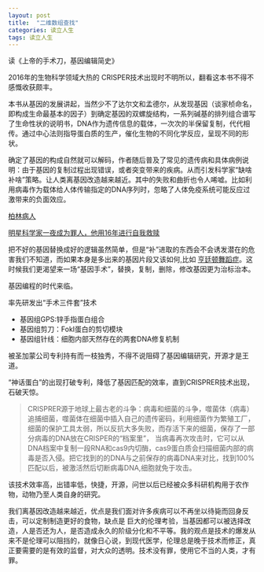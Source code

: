 ```yaml
---
layout: post
title:  "二维数组查找"
categories: 读立人生
tags: 读立人生
---
```


读《上帝的手术刀，基因编辑简史》

2016年的生物科学领域大热的	CRISPER技术出现时不明所以，翻看这本书不得不感慨收获颇丰。

本书从基因的发展讲起，当然少不了达尔文和孟德尔，从发现基因（谈家桢命名，即构成生命最基本的因子）到确定基因的双螺旋结构，一系列碱基的排列组合谱写了生命性状的说明书，DNA作为遗传信息的载体，一次次的半保留复制，代代相传。通过中心法则指导蛋白质的生产，催化生物的不同化学反应，呈现不同的形状。

确定了基因的构成自然就可以解码，作者随后普及了常见的遗传病和具体病例说明：由于基因的复制过程出现错误，或者突变带来的疾病。从而引发科学家“缺啥补啥”策略。让人类离基因改造越来越近。其中的失败和曲折也令人唏嘘。比如利用病毒作为载体给人体传输指定的DNA序列时，忽略了人体免疫系统可能反应过激带来的负面效应。

[柏林病人](https://baike.baidu.com/item/%E6%9F%8F%E6%9E%97%E7%97%85%E4%BA%BA/6088167?fr=aladdin)

[明星科学家一夜成为罪人，他用16年进行自我救赎](https://www.guokr.com/article/441657/?from=timeline)



把不好的基因替换成好的逻辑虽然简单，但是“补”进取的东西会不会诱发潜在的危害我们不知道，而如果本身是多出来的基因片段又该如何,比如
[亨廷顿舞蹈症](http://www.baike.com/wiki/%E4%BA%A8%E5%BB%B7%E9%A1%BF%E6%B0%8F%E8%88%9E%E8%B9%88%E7%97%87)。这时候我们更渴望来一场“基因手术”，替换，复制，删除，修改基因更为治标治本。

基因编程的时代来临。

率先研发出“手术三件套”技术

- 基因组GPS:锌手指蛋白组合
- 基因组剪刀：FokI蛋白的剪切模块
- 基因组针线：细胞内部天然存在的两套DNA修复机制

被圣加蒙公司专利持有而一枝独秀，不得不说阻碍了基因编辑研究，开源才是王道。

“神话蛋白”的出现打破专利，降低了基因匹配的效率，直到CRISPRER技术出现，石破天惊。


> CRISPRER源于地球上最古老的斗争：病毒和细菌的斗争，噬菌体（病毒）追捕细菌，噬菌体在细菌中插入自己的遗传密码，利用细菌作为繁殖工厂，细菌的保护工具太弱，所以反抗大多失败，而存活下来的细菌，保存了一部分病毒的DNA放在CRISPER的“档案里”， 当病毒再次攻击时，它可以从DNA档案中复制一段RNA和cas9内切酶，cas9蛋白质会扫描细菌内部的病毒是否入侵。把它找到的的DNA与之前保存的病毒DNA来对比，找到100%匹配以后，被激活然后切断病毒DNA,细胞就免于攻击。

该技术效率高，出错率低，快捷，开源，问世以后已经被众多科研机构用于农作物，动物乃至人类自身的研究。

我们离基因改造越来越近，优点是我们面对许多疾病可以不再坐以待毙而回身反击，可以定制制造更好的食物，缺点是 巨大的伦理考验，当基因都可以被选择改造，人是否还为人，是否造成永久的阶级分化和不平等。我的观点是技术的爆发从来不是伦理可以阻挡的，就像日心说，到现代医学，伦理总是晚于技术而修正，真正要需要的是有效的监督，对大众的透明。技术没有罪，使用它不当的人类，才有罪。








